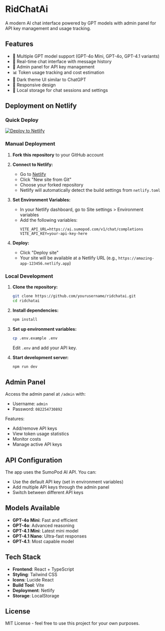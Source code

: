 # RidChatAi

A modern AI chat interface powered by GPT models with admin panel for API key management and usage tracking.

## Features

- 🤖 Multiple GPT model support (GPT-4o Mini, GPT-4o, GPT-4.1 variants)
- 💬 Real-time chat interface with message history
- 🔐 Admin panel for API key management
- 📊 Token usage tracking and cost estimation
- 🎨 Dark theme UI similar to ChatGPT
- 📱 Responsive design
- 💾 Local storage for chat sessions and settings

## Deployment on Netlify

### Quick Deploy

[![Deploy to Netlify](https://www.netlify.com/img/deploy/button.svg)](https://app.netlify.com/start/deploy?repository=https://github.com/yourusername/ridchatai)

### Manual Deployment

1. **Fork this repository** to your GitHub account

2. **Connect to Netlify:**
   - Go to [Netlify](https://netlify.com)
   - Click "New site from Git"
   - Choose your forked repository
   - Netlify will automatically detect the build settings from `netlify.toml`

3. **Set Environment Variables:**
   - In your Netlify dashboard, go to Site settings > Environment variables
   - Add the following variables:
     ```
     VITE_API_URL=https://ai.sumopod.com/v1/chat/completions
     VITE_API_KEY=your-api-key-here
     ```

4. **Deploy:**
   - Click "Deploy site"
   - Your site will be available at a Netlify URL (e.g., `https://amazing-app-123456.netlify.app`)

### Local Development

1. **Clone the repository:**
   ```bash
   git clone https://github.com/yourusername/ridchatai.git
   cd ridchatai
   ```

2. **Install dependencies:**
   ```bash
   npm install
   ```

3. **Set up environment variables:**
   ```bash
   cp .env.example .env
   ```
   Edit `.env` and add your API key.

4. **Start development server:**
   ```bash
   npm run dev
   ```

## Admin Panel

Access the admin panel at `/admin` with:
- Username: `admin`
- Password: `082254730892`

Features:
- Add/remove API keys
- View token usage statistics
- Monitor costs
- Manage active API keys

## API Configuration

The app uses the SumoPod AI API. You can:
- Use the default API key (set in environment variables)
- Add multiple API keys through the admin panel
- Switch between different API keys

## Models Available

- **GPT-4o Mini**: Fast and efficient
- **GPT-4o**: Advanced reasoning
- **GPT-4.1 Mini**: Latest mini model
- **GPT-4.1 Nano**: Ultra-fast responses
- **GPT-4.1**: Most capable model

## Tech Stack

- **Frontend**: React + TypeScript
- **Styling**: Tailwind CSS
- **Icons**: Lucide React
- **Build Tool**: Vite
- **Deployment**: Netlify
- **Storage**: LocalStorage

## License

MIT License - feel free to use this project for your own purposes.